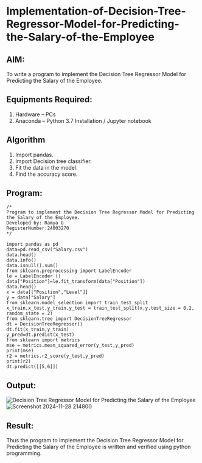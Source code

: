 # Implementation-of-Decision-Tree-Regressor-Model-for-Predicting-the-Salary-of-the-Employee

## AIM:
To write a program to implement the Decision Tree Regressor Model for Predicting the Salary of the Employee.

## Equipments Required:
1. Hardware – PCs
2. Anaconda – Python 3.7 Installation / Jupyter notebook

## Algorithm
1. Import pandas.
2. Import Decision tree classifier.
3. Fit the data in the model.
4. Find the accuracy score.

## Program:
```
/*
Program to implement the Decision Tree Regressor Model for Predicting the Salary of the Employee.
Developed by: Ramya G
RegisterNumber:24003270  
*/
```
```
import pandas as pd
data=pd.read_csv("Salary.csv")
data.head()
data.info()
data.isnull().sum()
from sklearn.preprocessing import LabelEncoder
le = LabelEncoder ()
data["Position"]=le.fit_transform(data["Position"])
data.head()
x = data[["Position","Level"]]
y = data["Salary"]
from sklearn.model_selection import train_test_split
x_train,x_test,y_train,y_test = train_test_split(x,y,test_size = 0.2, random_state = 2)
from sklearn.tree import DecisionTreeRegressor
dt = DecisionTreeRegressor()
dt.fit(x_train,y_train)
y_pred=dt.predict(x_test)
from sklearn import metrics
mse = metrics.mean_squared_error(y_test,y_pred)
print(mse)
r2 = metrics.r2_score(y_test,y_pred)
print(r2)
dt.predict([[5,6]])
```

## Output:
![Decision Tree Regressor Model for Predicting the Salary of the Employee](sam.png)
![Screenshot 2024-11-28 214800](https://github.com/user-attachments/assets/16fd243c-5125-414f-83a9-4967ac21d074)


## Result:
Thus the program to implement the Decision Tree Regressor Model for Predicting the Salary of the Employee is written and verified using python programming.

